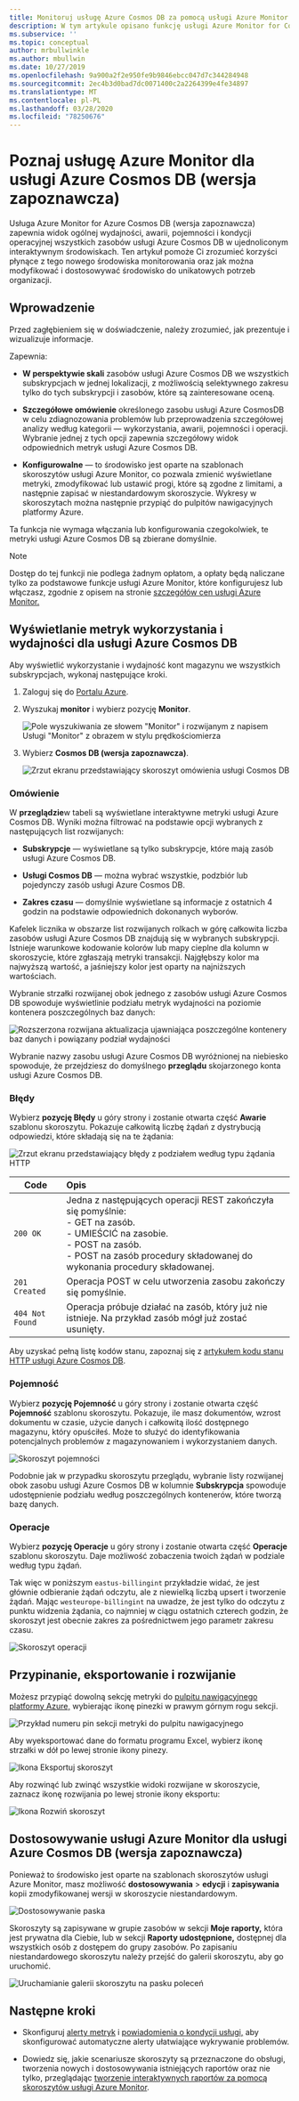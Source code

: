 ```yaml
---
title: Monitoruj usługę Azure Cosmos DB za pomocą usługi Azure Monitor for Cosmos DB (wersja zapoznawcza)| Dokumenty firmy Microsoft
description: W tym artykule opisano funkcję usługi Azure Monitor for Cosmos DB, która zapewnia właścicielom usługi Cosmos DB szybkie zrozumienie problemów z wydajnością i wykorzystaniem ich kont usługi CosmosDB.
ms.subservice: ''
ms.topic: conceptual
author: mrbullwinkle
ms.author: mbullwin
ms.date: 10/27/2019
ms.openlocfilehash: 9a900a2f2e950fe9b9846ebcc047d7c344284948
ms.sourcegitcommit: 2ec4b3d0bad7dc0071400c2a2264399e4fe34897
ms.translationtype: MT
ms.contentlocale: pl-PL
ms.lasthandoff: 03/28/2020
ms.locfileid: "78250676"
---
```

# <a name="explore-azure-monitor-for-azure-cosmos-db-preview"></a>Poznaj usługę Azure Monitor dla usługi Azure Cosmos DB (wersja zapoznawcza)

Usługa Azure Monitor for Azure Cosmos DB (wersja zapoznawcza) zapewnia widok ogólnej wydajności, awarii, pojemności i kondycji operacyjnej wszystkich zasobów usługi Azure Cosmos DB w ujednoliconym interaktywnym środowiskach. Ten artykuł pomoże Ci zrozumieć korzyści płynące z tego nowego środowiska monitorowania oraz jak można modyfikować i dostosowywać środowisko do unikatowych potrzeb organizacji.   

## <a name="introduction"></a>Wprowadzenie

Przed zagłębieniem się w doświadczenie, należy zrozumieć, jak prezentuje i wizualizuje informacje. 

Zapewnia:

* **W perspektywie skali** zasobów usługi Azure Cosmos DB we wszystkich subskrypcjach w jednej lokalizacji, z możliwością selektywnego zakresu tylko do tych subskrypcji i zasobów, które są zainteresowane oceną.

* **Szczegółowe omówienie** określonego zasobu usługi Azure CosmosDB w celu zdiagnozowania problemów lub przeprowadzenia szczegółowej analizy według kategorii — wykorzystania, awarii, pojemności i operacji. Wybranie jednej z tych opcji zapewnia szczegółowy widok odpowiednich metryk usługi Azure Cosmos DB.  

* **Konfigurowalne** — to środowisko jest oparte na szablonach skoroszytów usługi Azure Monitor, co pozwala zmienić wyświetlane metryki, zmodyfikować lub ustawić progi, które są zgodne z limitami, a następnie zapisać w niestandardowym skoroszycie. Wykresy w skoroszytach można następnie przypiąć do pulpitów nawigacyjnych platformy Azure.  

Ta funkcja nie wymaga włączania lub konfigurowania czegokolwiek, te metryki usługi Azure Cosmos DB są zbierane domyślnie.

>[!NOTE]
>Dostęp do tej funkcji nie podlega żadnym opłatom, a opłaty będą naliczane tylko za podstawowe funkcje usługi Azure Monitor, które konfigurujesz lub włączasz, zgodnie z opisem na stronie [szczegółów cen usługi Azure Monitor.](https://azure.microsoft.com/pricing/details/monitor/)

## <a name="view-utilization-and-performance-metrics-for-azure-cosmos-db"></a>Wyświetlanie metryk wykorzystania i wydajności dla usługi Azure Cosmos DB

Aby wyświetlić wykorzystanie i wydajność kont magazynu we wszystkich subskrypcjach, wykonaj następujące kroki.

1. Zaloguj się do [Portalu Azure](https://portal.azure.com).

2. Wyszukaj **monitor** i wybierz pozycję **Monitor**.

    ![Pole wyszukiwania ze słowem "Monitor" i rozwijanym z napisem Usługi "Monitor" z obrazem w stylu prędkościomierza](./media/cosmosdb-insights-overview/search-monitor.png)

3. Wybierz **Cosmos DB (wersja zapoznawcza)**.

    ![Zrzut ekranu przedstawiający skoroszyt omówienia usługi Cosmos DB](./media/cosmosdb-insights-overview/cosmos-db.png)

### <a name="overview"></a>Omówienie

W **przeglądzie**w tabeli są wyświetlane interaktywne metryki usługi Azure Cosmos DB. Wyniki można filtrować na podstawie opcji wybranych z następujących list rozwijanych:

* **Subskrypcje** — wyświetlane są tylko subskrypcje, które mają zasób usługi Azure Cosmos DB.  

* **Usługi Cosmos DB** — można wybrać wszystkie, podzbiór lub pojedynczy zasób usługi Azure Cosmos DB.

* **Zakres czasu** — domyślnie wyświetlane są informacje z ostatnich 4 godzin na podstawie odpowiednich dokonanych wyborów.

Kafelek licznika w obszarze list rozwijanych rolkach w górę całkowita liczba zasobów usługi Azure Cosmos DB znajdują się w wybranych subskrypcji. Istnieje warunkowe kodowanie kolorów lub mapy cieplne dla kolumn w skoroszycie, które zgłaszają metryki transakcji. Najgłębszy kolor ma najwyższą wartość, a jaśniejszy kolor jest oparty na najniższych wartościach. 

Wybranie strzałki rozwijanej obok jednego z zasobów usługi Azure Cosmos DB spowoduje wyświetlinie podziału metryk wydajności na poziomie kontenera poszczególnych baz danych:

![Rozszerzona rozwijana aktualizacja ujawniająca poszczególne kontenery baz danych i powiązany podział wydajności](./media/cosmosdb-insights-overview/container-view.png)

Wybranie nazwy zasobu usługi Azure Cosmos DB wyróżnionej na niebiesko spowoduje, że przejdziesz do domyślnego **przeglądu** skojarzonego konta usługi Azure Cosmos DB. 

### <a name="failures"></a>Błędy

Wybierz **pozycję Błędy** u góry strony i zostanie otwarta część **Awarie** szablonu skoroszytu. Pokazuje całkowitą liczbę żądań z dystrybucją odpowiedzi, które składają się na te żądania:

![Zrzut ekranu przedstawiający błędy z podziałem według typu żądania HTTP](./media/cosmosdb-insights-overview/failures.png)

| Code      |  Opis       | 
|-----------|:--------------------|
| `200 OK`  | Jedna z następujących operacji REST zakończyła się pomyślnie: </br>- GET na zasób. </br> - UMIEŚCIĆ na zasobie. </br> - POST na zasób. </br> - POST na zasób procedury składowanej do wykonania procedury składowanej.|
| `201 Created` | Operacja POST w celu utworzenia zasobu zakończy się pomyślnie. |
| `404 Not Found` | Operacja próbuje działać na zasób, który już nie istnieje. Na przykład zasób mógł już zostać usunięty. |

Aby uzyskać pełną listę kodów stanu, zapoznaj się z [artykułem kodu stanu HTTP usługi Azure Cosmos DB](https://docs.microsoft.com/rest/api/cosmos-db/http-status-codes-for-cosmosdb).

### <a name="capacity"></a>Pojemność

Wybierz **pozycję Pojemność** u góry strony i zostanie otwarta część **Pojemność** szablonu skoroszytu. Pokazuje, ile masz dokumentów, wzrost dokumentu w czasie, użycie danych i całkowitą ilość dostępnego magazynu, który opuściłeś.  Może to służyć do identyfikowania potencjalnych problemów z magazynowaniem i wykorzystaniem danych.

![Skoroszyt pojemności](./media/cosmosdb-insights-overview/capacity.png) 

Podobnie jak w przypadku skoroszytu przeglądu, wybranie listy rozwijanej obok zasobu usługi Azure Cosmos DB w kolumnie **Subskrypcja** spowoduje udostępnienie podziału według poszczególnych kontenerów, które tworzą bazę danych.

### <a name="operations"></a>Operacje 

Wybierz **pozycję Operacje** u góry strony i zostanie otwarta część **Operacje** szablonu skoroszytu. Daje możliwość zobaczenia twoich żądań w podziale według typu żądań. 

Tak więc w poniższym `eastus-billingint` przykładzie widać, że jest głównie odbieranie żądań odczytu, ale z niewielką liczbą upsert i tworzenie żądań. Mając `westeurope-billingint` na uwadze, że jest tylko do odczytu z punktu widzenia żądania, co najmniej w ciągu ostatnich czterech godzin, że skoroszyt jest obecnie zakres za pośrednictwem jego parametr zakresu czasu.

![Skoroszyt operacji](./media/cosmosdb-insights-overview/operation.png) 

## <a name="pin-export-and-expand"></a>Przypinanie, eksportowanie i rozwijanie

Możesz przypiąć dowolną sekcję metryki do [pulpitu nawigacyjnego platformy Azure,](https://docs.microsoft.com/azure/azure-portal/azure-portal-dashboards) wybierając ikonę pinezki w prawym górnym rogu sekcji.

![Przykład numeru pin sekcji metryki do pulpitu nawigacyjnego](./media/cosmosdb-insights-overview/pin.png)

Aby wyeksportować dane do formatu programu Excel, wybierz ikonę strzałki w dół po lewej stronie ikony pinezy.

![Ikona Eksportuj skoroszyt](./media/cosmosdb-insights-overview/export.png)

Aby rozwinąć lub zwinąć wszystkie widoki rozwijane w skoroszycie, zaznacz ikonę rozwijania po lewej stronie ikony eksportu:

![Ikona Rozwiń skoroszyt](./media/cosmosdb-insights-overview/expand.png)

## <a name="customize-azure-monitor-for-azure-cosmos-db-preview"></a>Dostosowywanie usługi Azure Monitor dla usługi Azure Cosmos DB (wersja zapoznawcza)

Ponieważ to środowisko jest oparte na szablonach skoroszytów usługi Azure Monitor, masz możliwość **dostosowywania** > **edycji** i **zapisywania** kopii zmodyfikowanej wersji w skoroszycie niestandardowym. 

![Dostosowywanie paska](./media/cosmosdb-insights-overview/customize.png)

Skoroszyty są zapisywane w grupie zasobów w sekcji **Moje raporty,** która jest prywatna dla Ciebie, lub w sekcji **Raporty udostępnione,** dostępnej dla wszystkich osób z dostępem do grupy zasobów. Po zapisaniu niestandardowego skoroszytu należy przejść do galerii skoroszytu, aby go uruchomić.

![Uruchamianie galerii skoroszytu na pasku poleceń](./media/cosmosdb-insights-overview/gallery.png)

## <a name="next-steps"></a>Następne kroki

* Skonfiguruj [alerty metryk](../platform/alerts-metric.md) i [powiadomienia o kondycji usługi,](../../service-health/alerts-activity-log-service-notifications.md) aby skonfigurować automatyczne alerty ułatwiające wykrywanie problemów.

* Dowiedz się, jakie scenariusze skoroszyty są przeznaczone do obsługi, tworzenia nowych i dostosowywania istniejących raportów oraz nie tylko, przeglądając [tworzenie interaktywnych raportów za pomocą skoroszytów usługi Azure Monitor](../app/usage-workbooks.md).
